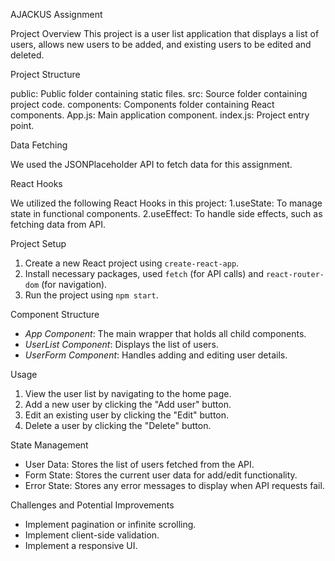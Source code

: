 AJACKUS Assignment

Project Overview
This project is a user list application that displays a list of users, allows new users to be added, and existing users to be edited and deleted.

Project Structure 

public: Public folder containing static files.
src: Source folder containing project code.
components: Components folder containing React components.
App.js: Main application component.
index.js: Project entry point.

Data Fetching 

We used the JSONPlaceholder API to fetch data for this assignment. 

React Hooks 

We utilized the following React Hooks in this project:
1.useState: To manage state in functional components.
2.useEffect: To handle side effects, such as fetching data from API.

Project Setup
1. Create a new React project using `create-react-app`.
2. Install necessary packages, used `fetch` (for API calls) and `react-router-dom` (for navigation).
3. Run the project using `npm start`.

Component Structure
- _App Component_: The main wrapper that holds all child components.
- _UserList Component_: Displays the list of users.
- _UserForm Component_: Handles adding and editing user details.
  
Usage 
1. View the user list by navigating to the home page.
2. Add a new user by clicking the "Add user" button.
3. Edit an existing user by clicking the "Edit" button.
4. Delete a user by clicking the "Delete" button.

State Management
- User Data: Stores the list of users fetched from the API.
- Form State: Stores the current user data for add/edit functionality.
- Error State: Stores any error messages to display when API requests fail.

Challenges and Potential Improvements
- Implement pagination or infinite scrolling.
- Implement client-side validation.
- Implement a responsive UI.
